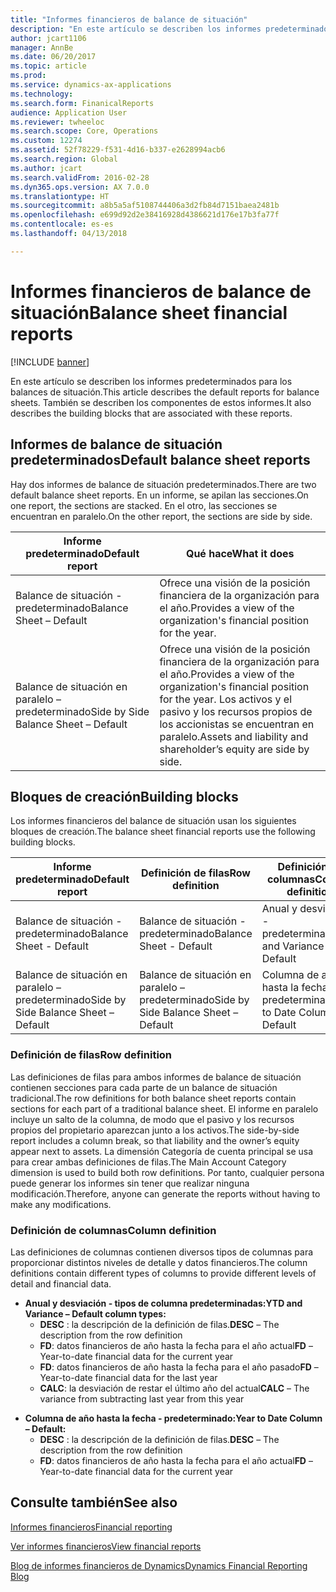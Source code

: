 ```yaml
---
title: "Informes financieros de balance de situación"
description: "En este artículo se describen los informes predeterminados para los balances de situación. También se describen los componentes de estos informes."
author: jcart1106
manager: AnnBe
ms.date: 06/20/2017
ms.topic: article
ms.prod: 
ms.service: dynamics-ax-applications
ms.technology: 
ms.search.form: FinanicalReports
audience: Application User
ms.reviewer: twheeloc
ms.search.scope: Core, Operations
ms.custom: 12274
ms.assetid: 52f78229-f531-4d16-b337-e2628994acb6
ms.search.region: Global
ms.author: jcart
ms.search.validFrom: 2016-02-28
ms.dyn365.ops.version: AX 7.0.0
ms.translationtype: HT
ms.sourcegitcommit: a8b5a5af5108744406a3d2fb84d7151baea2481b
ms.openlocfilehash: e699d92d2e38416928d4386621d176e17b3fa77f
ms.contentlocale: es-es
ms.lasthandoff: 04/13/2018

---
```


# <a name="balance-sheet-financial-reports"></a><span data-ttu-id="f465d-104">Informes financieros de balance de situación</span><span class="sxs-lookup"><span data-stu-id="f465d-104">Balance sheet financial reports</span></span>

[!INCLUDE [banner](../includes/banner.md)]

<span data-ttu-id="f465d-105">En este artículo se describen los informes predeterminados para los balances de situación.</span><span class="sxs-lookup"><span data-stu-id="f465d-105">This article describes the default reports for balance sheets.</span></span> <span data-ttu-id="f465d-106">También se describen los componentes de estos informes.</span><span class="sxs-lookup"><span data-stu-id="f465d-106">It also describes the building blocks that are associated with these reports.</span></span> 

<a name="default-balance-sheet-reports"></a><span data-ttu-id="f465d-107">Informes de balance de situación predeterminados</span><span class="sxs-lookup"><span data-stu-id="f465d-107">Default balance sheet reports</span></span>
-----------------------------

<span data-ttu-id="f465d-108">Hay dos informes de balance de situación predeterminados.</span><span class="sxs-lookup"><span data-stu-id="f465d-108">There are two default balance sheet reports.</span></span> <span data-ttu-id="f465d-109">En un informe, se apilan las secciones.</span><span class="sxs-lookup"><span data-stu-id="f465d-109">On one report, the sections are stacked.</span></span> <span data-ttu-id="f465d-110">En el otro, las secciones se encuentran en paralelo.</span><span class="sxs-lookup"><span data-stu-id="f465d-110">On the other report, the sections are side by side.</span></span>

| <span data-ttu-id="f465d-111">Informe predeterminado</span><span class="sxs-lookup"><span data-stu-id="f465d-111">Default report</span></span>                       | <span data-ttu-id="f465d-112">Qué hace</span><span class="sxs-lookup"><span data-stu-id="f465d-112">What it does</span></span>                                                                                                                           |
|--------------------------------------|----------------------------------------------------------------------------------------------------------------------------------------|
| <span data-ttu-id="f465d-113">Balance de situación - predeterminado</span><span class="sxs-lookup"><span data-stu-id="f465d-113">Balance Sheet – Default</span></span>              | <span data-ttu-id="f465d-114">Ofrece una visión de la posición financiera de la organización para el año.</span><span class="sxs-lookup"><span data-stu-id="f465d-114">Provides a view of the organization's financial position for the year.</span></span>                                                                 |
| <span data-ttu-id="f465d-115">Balance de situación en paralelo – predeterminado</span><span class="sxs-lookup"><span data-stu-id="f465d-115">Side by Side Balance Sheet – Default</span></span> | <span data-ttu-id="f465d-116">Ofrece una visión de la posición financiera de la organización para el año.</span><span class="sxs-lookup"><span data-stu-id="f465d-116">Provides a view of the organization's financial position for the year.</span></span> <span data-ttu-id="f465d-117">Los activos y el pasivo y los recursos propios de los accionistas se encuentran en paralelo.</span><span class="sxs-lookup"><span data-stu-id="f465d-117">Assets and liability and shareholder’s equity are side by side.</span></span> |

## <a name="building-blocks"></a><span data-ttu-id="f465d-118">Bloques de creación</span><span class="sxs-lookup"><span data-stu-id="f465d-118">Building blocks</span></span>
<span data-ttu-id="f465d-119">Los informes financieros del balance de situación usan los siguientes bloques de creación.</span><span class="sxs-lookup"><span data-stu-id="f465d-119">The balance sheet financial reports use the following building blocks.</span></span>

| <span data-ttu-id="f465d-120">Informe predeterminado</span><span class="sxs-lookup"><span data-stu-id="f465d-120">Default report</span></span>                       | <span data-ttu-id="f465d-121">Definición de filas</span><span class="sxs-lookup"><span data-stu-id="f465d-121">Row definition</span></span>                       | <span data-ttu-id="f465d-122">Definición de columnas</span><span class="sxs-lookup"><span data-stu-id="f465d-122">Column definition</span></span>             |
|--------------------------------------|--------------------------------------|-------------------------------|
| <span data-ttu-id="f465d-123">Balance de situación - predeterminado</span><span class="sxs-lookup"><span data-stu-id="f465d-123">Balance Sheet - Default</span></span>              | <span data-ttu-id="f465d-124">Balance de situación - predeterminado</span><span class="sxs-lookup"><span data-stu-id="f465d-124">Balance Sheet - Default</span></span>              | <span data-ttu-id="f465d-125">Anual y desviación - predeterminado</span><span class="sxs-lookup"><span data-stu-id="f465d-125">YTD and Variance - Default</span></span>    |
| <span data-ttu-id="f465d-126">Balance de situación en paralelo – predeterminado</span><span class="sxs-lookup"><span data-stu-id="f465d-126">Side by Side Balance Sheet – Default</span></span> | <span data-ttu-id="f465d-127">Balance de situación en paralelo – predeterminado</span><span class="sxs-lookup"><span data-stu-id="f465d-127">Side by Side Balance Sheet – Default</span></span> | <span data-ttu-id="f465d-128">Columna de año hasta la fecha - predeterminado</span><span class="sxs-lookup"><span data-stu-id="f465d-128">Year to Date Column - Default</span></span> |

### <a name="row-definition"></a><span data-ttu-id="f465d-129">Definición de filas</span><span class="sxs-lookup"><span data-stu-id="f465d-129">Row definition</span></span>

<span data-ttu-id="f465d-130">Las definiciones de filas para ambos informes de balance de situación contienen secciones para cada parte de un balance de situación tradicional.</span><span class="sxs-lookup"><span data-stu-id="f465d-130">The row definitions for both balance sheet reports contain sections for each part of a traditional balance sheet.</span></span> <span data-ttu-id="f465d-131">El informe en paralelo incluye un salto de la columna, de modo que el pasivo y los recursos propios del propietario aparezcan junto a los activos.</span><span class="sxs-lookup"><span data-stu-id="f465d-131">The side-by-side report includes a column break, so that liability and the owner’s equity appear next to assets.</span></span> <span data-ttu-id="f465d-132">La dimensión Categoría de cuenta principal se usa para crear ambas definiciones de filas.</span><span class="sxs-lookup"><span data-stu-id="f465d-132">The Main Account Category dimension is used to build both row definitions.</span></span> <span data-ttu-id="f465d-133">Por tanto, cualquier persona puede generar los informes sin tener que realizar ninguna modificación.</span><span class="sxs-lookup"><span data-stu-id="f465d-133">Therefore, anyone can generate the reports without having to make any modifications.</span></span>

### <a name="column-definition"></a><span data-ttu-id="f465d-134">Definición de columnas</span><span class="sxs-lookup"><span data-stu-id="f465d-134">Column definition</span></span>

<span data-ttu-id="f465d-135">Las definiciones de columnas contienen diversos tipos de columnas para proporcionar distintos niveles de detalle y datos financieros.</span><span class="sxs-lookup"><span data-stu-id="f465d-135">The column definitions contain different types of columns to provide different levels of detail and financial data.</span></span>

-   <span data-ttu-id="f465d-136">**Anual y desviación - tipos de columna predeterminadas:**</span><span class="sxs-lookup"><span data-stu-id="f465d-136">**YTD and Variance – Default column types:**</span></span>
    -   <span data-ttu-id="f465d-137">**DESC** : la descripción de la definición de filas.</span><span class="sxs-lookup"><span data-stu-id="f465d-137">**DESC** – The description from the row definition</span></span>
    -   <span data-ttu-id="f465d-138">**FD**: datos financieros de año hasta la fecha para el año actual</span><span class="sxs-lookup"><span data-stu-id="f465d-138">**FD** – Year-to-date financial data for the current year</span></span>
    -   <span data-ttu-id="f465d-139">**FD**: datos financieros de año hasta la fecha para el año pasado</span><span class="sxs-lookup"><span data-stu-id="f465d-139">**FD** – Year-to-date financial data for the last year</span></span>
    -   <span data-ttu-id="f465d-140">**CALC**: la desviación de restar el último año del actual</span><span class="sxs-lookup"><span data-stu-id="f465d-140">**CALC** – The variance from subtracting last year from this year</span></span>

<!-- -->

-   <span data-ttu-id="f465d-141">**Columna de año hasta la fecha - predeterminado:**</span><span class="sxs-lookup"><span data-stu-id="f465d-141">**Year to Date Column – Default:**</span></span>
    -   <span data-ttu-id="f465d-142">**DESC** : la descripción de la definición de filas.</span><span class="sxs-lookup"><span data-stu-id="f465d-142">**DESC** – The description from the row definition</span></span>
    -   <span data-ttu-id="f465d-143">**FD**: datos financieros de año hasta la fecha para el año actual</span><span class="sxs-lookup"><span data-stu-id="f465d-143">**FD** – Year-to-date financial data for the current year</span></span>



<a name="see-also"></a><span data-ttu-id="f465d-144">Consulte también</span><span class="sxs-lookup"><span data-stu-id="f465d-144">See also</span></span>
--------

[<span data-ttu-id="f465d-145">Informes financieros</span><span class="sxs-lookup"><span data-stu-id="f465d-145">Financial reporting</span></span>](financial-reporting-getting-started.md)

[<span data-ttu-id="f465d-146">Ver informes financieros</span><span class="sxs-lookup"><span data-stu-id="f465d-146">View financial reports</span></span>](view-financial-reports.md)

[<span data-ttu-id="f465d-147">Blog de informes financieros de Dynamics</span><span class="sxs-lookup"><span data-stu-id="f465d-147">Dynamics Financial Reporting Blog</span></span>](http://blogs.msdn.com/b/dynamics_financial_reporting/)




